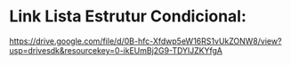 # Link Lista Estrutur Condicional:

https://drive.google.com/file/d/0B-hfc-Xfdwp5eW16RS1vUkZONW8/view?usp=drivesdk&resourcekey=0-ikEUmBj2G9-TDYlJZKYfgA
